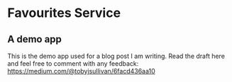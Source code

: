 Favourites Service
===

A demo app
---

This is the demo app used for a blog post I am writing. Read the draft here and feel free to comment with any feedback: https://medium.com/@tobyjsullivan/6facd436aa10

